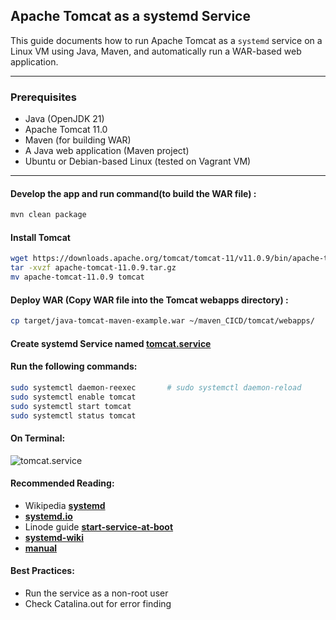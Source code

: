 ## Apache Tomcat as a systemd Service

This guide documents how to run Apache Tomcat as a `systemd` service on a Linux VM using Java, Maven, and automatically run a WAR-based web application.

---
### Prerequisites

- Java (OpenJDK 21)
- Apache Tomcat 11.0
- Maven (for building WAR)
- A Java web application (Maven project)
- Ubuntu or Debian-based Linux (tested on Vagrant VM)

---

#### Develop the app and run command(to build the WAR file) :
```bash
mvn clean package
```
#### Install Tomcat
```bash
wget https://downloads.apache.org/tomcat/tomcat-11/v11.0.9/bin/apache-tomcat-11.0.9.tar.gz
tar -xvzf apache-tomcat-11.0.9.tar.gz
mv apache-tomcat-11.0.9 tomcat
```
#### Deploy WAR (Copy WAR file into the Tomcat webapps directory) :
```bash
cp target/java-tomcat-maven-example.war ~/maven_CICD/tomcat/webapps/
```
#### Create systemd Service named [tomcat.service](https://github.com/erkdk/devops-journey/blob/main/07-systemd/tomcat.service)

#### Run the following commands:
```bash
sudo systemctl daemon-reexec       # sudo systemctl daemon-reload
sudo systemctl enable tomcat
sudo systemctl start tomcat
sudo systemctl status tomcat

```
#### On Terminal:
![tomcat.service](https://github.com/erkdk/devops-journey/blob/main/07-systemd/tomcat-service.png)

#### Recommended Reading:
- Wikipedia **[systemd](https://en.wikipedia.org/wiki/Systemd)**
- **[systemd.io](https://systemd.io/)**
- Linode guide **[start-service-at-boot](https://www.linode.com/docs/guides/start-service-at-boot/)**
- **[systemd-wiki](https://www.freedesktop.org/wiki/Software/systemd/)**
- **[manual](https://man7.org/linux/man-pages/man1/init.1.html)**


####  Best Practices:
- Run the service as a non-root user
- Check Catalina.out for error finding
